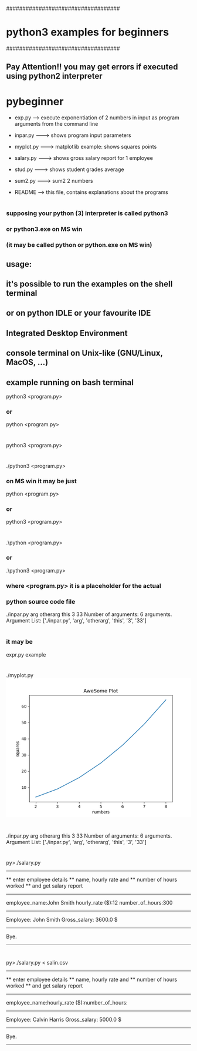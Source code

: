 ###################################
# python3 examples for beginners ##
###################################

## Pay Attention!! you may get errors if executed using python2 interpreter

# pybeginner

- exp.py --> execute exponentiation of 2 numbers in input
              as program arguments from the command line
- inpar.py ---> shows program input parameters

- myplot.py ---> matplotlib example: shows squares points

- salary.py ---> shows gross salary report for 1 employee

- stud.py ---> shows student grades average

- sum2.py ---> sum2 2 numbers

- README --> this file, contains explanations about the programs
#
# 
### supposing your python (3) interpreter is called python3
### or python3.exe on MS win
### (it may be called python or python.exe on MS win)
## usage:
## it's possible to run the examples on the shell terminal
## or on python IDLE or your favourite IDE
## Integrated Desktop Environment
## console terminal on Unix-like (GNU/Linux, MacOS, ...)
## example running on bash terminal

python3 <program.py>
### or
python <program.py>
#
python3 <program.py>
#
./python3 <program.py>
### on MS win it may be just
python <program.py>
### or
python3 <program.py>
#
.\python <program.py>
### or 
.\python3 <program.py>
### where <program.py> it is a placeholder for the actual
### python source code file
./inpar.py arg otherarg this 3 33
Number of arguments: 6 arguments.
Argument List: ['./inpar.py', 'arg', 'otherarg', 'this', '3', '33']
#
### it may be
expr.py example
#
./myplot.py
![myplot results](awesome.png "myplot.py giving results")
#
./inpar.py arg otherarg this 3 33
Number of arguments: 6 arguments.
Argument List: ['./inpar.py', 'arg', 'otherarg', 'this', '3', '33']
#
py>./salary.py
*************************
** enter employee details
** name, hourly rate and
** number of hours worked
** and get salary report
*************************
employee_name:John Smith
hourly_rate ($):12
number_of_hours:300

*************************
Employee: John Smith
Gross_salary: 3600.0 $
*************************
Bye.
*************************
#
py>./salary.py < salin.csv 
*************************
** enter employee details
** name, hourly rate and
** number of hours worked
** and get salary report
*************************
employee_name:hourly_rate ($):number_of_hours:
*************************
Employee: Calvin Harris
Gross_salary: 5000.0 $
*************************
Bye.
*************************

